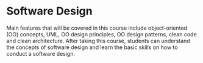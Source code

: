 # Software Design

Main features that will be covered in this course include object-oriented (OO) concepts, UML, OO design principles, OO design patterns, clean code and clean architecture. After taking this course, students can understand the concepts of software design and learn the basic skills on how to conduct a software design.
